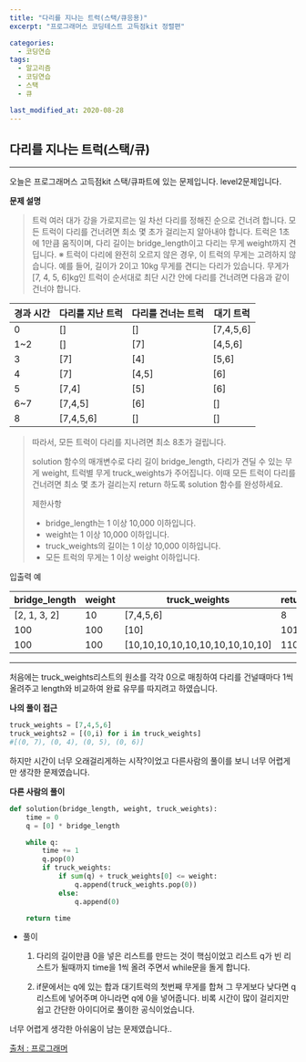```yaml
---
title: "다리를 지나는 트럭(스택/큐응용)"
excerpt: "프로그래머스 코딩테스트 고득점kit 정렬편"

categories:
  - 코딩연습
tags:
  - 알고리즘
  - 코딩연습
  - 스택
  - 큐

last_modified_at: 2020-08-28
---
```

## 다리를 지나는 트럭(스택/큐)
---
오늘은 프로그래머스 고득점kit 스택/큐파트에 있는 문제입니다. level2문제입니다.

**문제 설명**

> 트럭 여러 대가 강을 가로지르는 일 차선 다리를 정해진 순으로 건너려 합니다. 모든 트럭이 다리를 건너려면 최소 몇 초가 걸리는지 알아내야 합니다. 트럭은 1초에 1만큼 움직이며, 다리 길이는 bridge_length이고 다리는 무게 weight까지 견딥니다.
※ 트럭이 다리에 완전히 오르지 않은 경우, 이 트럭의 무게는 고려하지 않습니다.
>예를 들어, 길이가 2이고 10kg 무게를 견디는 다리가 있습니다. 무게가 [7, 4, 5, 6]kg인 트럭이 순서대로 최단 시간 안에 다리를 건너려면 다음과 같이 건너야 합니다.

|경과 시간|다리를 지난 트럭|다리를 건너는 트럭|대기 트럭|
|--------|---------------|----------------|---------|
|0       |\[]             |[]              |[7,4,5,6]|
|1~2     |\[]             |[7]             |[4,5,6]|
|3       |\[7]            |[4]             |[5,6]|
|4       |\[7]            |[4,5]           |[6]|
|5       |\[7,4]          |[5]             |[6]|
|6~7     |\[7,4,5]        |[6]             |[]|
|8       |\[7,4,5,6]      |[]              |[]|


>따라서, 모든 트럭이 다리를 지나려면 최소 8초가 걸립니다.
>
>solution 함수의 매개변수로 다리 길이 bridge_length, 다리가 견딜 수 있는 무게 weight, 트럭별 무게 truck_weights가 주어집니다. 이때 모든 트럭이 다리를 건너려면 최소 몇 초가 걸리는지 return 하도록 solution 함수를 완성하세요.
>
>제한사항
> - bridge_length는 1 이상 10,000 이하입니다.
> - weight는 1 이상 10,000 이하입니다.
> - truck_weights의 길이는 1 이상 10,000 이하입니다.
> - 모든 트럭의 무게는 1 이상 weight 이하입니다.

입출력 예

|bridge_length|weight|truck_weights|return|
|-------------|------|-------------|------|
|\[2, 1, 3, 2]|10|[7,4,5,6]|8|
|100|100|[10]|101|
|100|100|[10,10,10,10,10,10,10,10,10,10]|110|


***
처음에는 truck_weights리스트의 원소를 각각 0으로 매칭하여 다리를 건널때마다 1씩올려주고 length와 비교하여 완료 유무를 따지려고 하였습니다.

**나의 풀이 접근**
```python
truck_weights = [7,4,5,6]
truck_weights2 = [(0,i) for i in truck_weights]
#[(0, 7), (0, 4), (0, 5), (0, 6)]
```

하지만 시간이 너무 오래걸리게하는 시작?이었고 다른사람의 풀이를 보니 너무 어렵게만 생각한 문제였습니다.

**다른 사람의 풀이**
```python
def solution(bridge_length, weight, truck_weights):
    time = 0
    q = [0] * bridge_length

    while q:
        time += 1
        q.pop(0)
        if truck_weights:
            if sum(q) + truck_weights[0] <= weight:
                q.append(truck_weights.pop(0))
            else:
                q.append(0)

    return time

```
- 풀이
  1. 다리의 길이만큼 0을 넣은 리스트를 만드는 것이 핵심이었고 리스트 q가 빈 리스트가 될때까지 time을 1씩 올려 주면서 while문을 돌게 합니다.

  2. if문에서는 q에 있는 합과 대기트럭의 첫번째 무게를 합쳐 그 무게보다 낮다면 q리스트에 넣어주며 아니라면 q에 0을 넣어줍니다.
비록 시간이 많이 걸리지만 쉽고 간단한 아이디어로 풀이한 공식이었습니다.

너무 어렵게 생각한 아쉬움이 남는 문제였습니다..



[출처 : 프로그래머](https://en.wikipedia.org/wiki/H-index)
